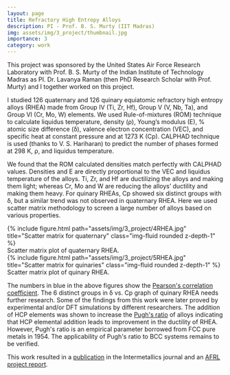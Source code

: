 ```yaml
---
layout: page
title: Refractory High Entropy Alloys
description: PI - Prof. B. S. Murty (IIT Madras)
img: assets/img/3_project/thumbnail.jpg
importance: 3
category: work
---
```


This project was sponsored by the United States Air Force Research Laboratory with Prof. B. S. Murty of the Indian Institute of Technology Madras as PI. Dr. Lavanya Raman (then PhD Research Scholar with Prof. Murty) and I together worked on this project.

I studied 126 quaternary and 126 quinary equiatomic refractory high entropy alloys (RHEA) made from Group IV (Ti, Zr, Hf), Group V (V, Nb, Ta), and Group VI (Cr, Mo, W) elements. We used Rule-of-mixtures (ROM) technique to calculate liquidus temperature, density (ρ), Young’s modulus (E), % atomic size difference (δ), valence electron concentration (VEC), and specific heat at constant pressure and at 1273 K (Cp). CALPHAD technique is used (thanks to V. S. Hariharan) to predict the number of phases formed at 298 K, ρ, and liquidus temperature.

We found that the ROM calculated densities match perfectly with CALPHAD values. Densities and E are directly proportional to the VEC and liquidus temperature of the alloys. Ti, Zr, and Hf are ductilizing the alloys and making them light; whereas Cr, Mo and W are reducing the alloys’ ductility and making them heavy. For quinary RHEAs, Cp showed six distinct groups with δ, but a similar trend was not observed in quaternary RHEA. Here we used scatter matrix methodology to screen a large number of alloys based on various properties.

<div class="row">
    <div class="col-sm mt-3 mt-md-0">
        {% include figure.html path="assets/img/3_project/4RHEA.jpg" title="Scatter matrix for quaternary" class="img-fluid rounded z-depth-1" %}
    </div>
</div>
<div class="caption">
    Scatter matrix plot of quaternary RHEA.
</div>

<div class="row">
    <div class="col-sm mt-3 mt-md-0">
        {% include figure.html path="assets/img/3_project/5RHEA.jpg" title="Scatter matrix for quinaries" class="img-fluid rounded z-depth-1" %}
    </div>
</div>
<div class="caption">
    Scatter matrix plot of quinary RHEA.
</div>

The numbers in blue in the above figures show the <a href="https://en.wikipedia.org/wiki/Pearson_correlation_coefficient">Pearson's correlation coefficient</a>. The 6 distinct groups in δ vs. Cp graph of quinary RHEA needs further research. Some of the findings from this work were later proved by experimental and/or DFT simulations by different researchers. The addition of HCP elements was shown to increase the <a href="https://www.doi.org/10.1080/14786440808520496">Pugh's ratio</a> of alloys indicating that HCP elemental addition leads to improvement in the ductility of RHEA. However, Pugh's ratio is an empirical parameter borrowed from FCC pure metals in 1954. The applicability of Pugh's ratio to BCC systems remains to be verified.

This work resulted in a <a href="https://doi.org/10.1016/j.intermet.2020.106926">publication</a> in the Intermetallics journal and an <a href="https://apps.dtic.mil/sti/pdfs/AD1170060.pdf">AFRL project report</a>.